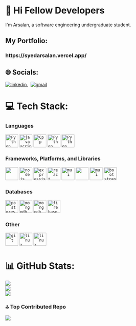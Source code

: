 # 💫 Hi Fellow Developers
I'm Arsalan, a software engineering undergraduate student.

## My Portfolio:
<h3>https://syedarsalan.vercel.app/</h3>

## 🌐 Socials:

<a href="https://www.linkedin.com/in/syed-arsalan-79a436247/" target="_blank" rel="nofollow noopener noreferrer">
  <img alt="linkedin" src="https://img.shields.io/badge/linkedin-%230077B5.svg?&style=for-the-badge&logo=linkedIn&logoColor=white"/>
</a> &nbsp;
<a href="mailto:arsalan.syedn@gmail.com" target="_blank" rel="nofollow noopener noreferrer">
  <img alt="gmail" src="https://img.shields.io/badge/gmail-%23D14836.svg?&style=for-the-badge&logo=Gmail&logoColor=white"/>
</a>

# 💻 Tech Stack:
<h3>Languages</h3>
<code><img width="40px" height="40px" src="https://skills.thijs.gg/icons?i=cs" alt="Python"/></code>
<code><img width="40px" height="40px" src="https://skills.thijs.gg/icons?i=javascript" alt="javascript"/></code>
<code><img width="40px" height="40px" src="https://skills.thijs.gg/icons?i=cpp" alt="Cpp"/></code>
<code><img width="40px" height="40px" src="https://skills.thijs.gg/icons?i=python" alt="Python"/></code>
<code><img width="40px" height="40px" src="https://skills.thijs.gg/icons?i=php" alt="Python"/></code>

<h3>Frameworks, Platforms, and Libraries</h3>
<code><img width="40px" height="40px" src="https://cdn.jsdelivr.net/gh/devicons/devicon@latest/icons/dotnetcore/dotnetcore-original.svg" /></code>
<code><img width="40px" height="40px" src="https://skills.thijs.gg/icons?i=nodejs" alt="nodejs"/></code>
<code><img width="40px" height="40px" src="https://skills.thijs.gg/icons?i=express" alt="expressjs"/></code>
<code><img width="40px" height="40px" src="https://skills.thijs.gg/icons?i=react" alt="react"/></code>
<code><img width="40px" height="40px" src="https://skills.thijs.gg/icons?i=django" alt="mui"/></code>
<code><img width="40px" height="40px" style="color: white" src="https://cdn.jsdelivr.net/gh/devicons/devicon@latest/icons/socketio/socketio-original.svg"/></code>
<code><img width="40px" height="40px" src="https://skills.thijs.gg/icons?i=pug" alt="mui"/></code>
<code><img width="40px" height="40px" src="https://user-images.githubusercontent.com/72091404/205143845-de04f781-8bd9-40b5-89a7-7d1c98e450f9.png" alt="bootstrap"/></code>
<h3>Databases</h3>
<code><img width="40px" height="40px" src="https://skills.thijs.gg/icons?i=postgres" alt="postgres"/></code>
<code><img width="40px" height="40px" src="https://skills.thijs.gg/icons?i=mysql" alt="mongodb"/></code>
<code><img width="40px" height="40px" src="https://skills.thijs.gg/icons?i=mongodb" alt="mongodb"/></code>
<code><img width="40px" height="40px" src="https://skills.thijs.gg/icons?i=firebase" alt="firebase"/></code>

<h3>Other</h3>
<code><img width="40px" height="40px" src="https://skills.thijs.gg/icons?i=git" alt="git"/></code>
<code><img width="40px" height="40px" src="https://skills.thijs.gg/icons?i=postman" alt="linux"/></code>
<code><img width="40px" height="40px" src="https://skills.thijs.gg/icons?i=linux" alt="linux"/></code>

# 📊 GitHub Stats:

![](https://github-readme-stats.vercel.app/api?username=arsalan1004&theme=tokyonight&hide_border=false&include_all_commits=false&count_private=true)<br/>
![](https://github-readme-streak-stats.herokuapp.com/?user=arsalan1004&theme=tokyonight&hide_border=false)<br/>
![](https://github-readme-stats.vercel.app/api/top-langs/?username=arsalan1004&theme=tokyonight&hide_border=false&include_all_commits=false&count_private=true&layout=compact)

### 🔝 Top Contributed Repo
![](https://github-contributor-stats.vercel.app/api?username=arsalan1004&limit=5&theme=tokyonight&combine_all_yearly_contributions=true)

<!-- Proudly created with GPRM ( https://gprm.itsvg.in ) -->
